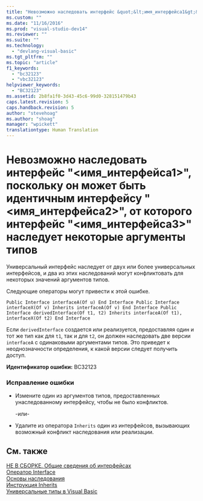 ```yaml
---
title: "Невозможно наследовать интерфейс &quot;&lt;имя_интерфейса1&gt;&quot;, поскольку он может быть идентичным интерфейсу &quot;&lt;имя_интерфейса2&gt;&quot;, от которого интерфейс &quot;&lt;имя_интерфейса3&gt;&quot; наследует некоторые аргументы типов | Microsoft Docs"
ms.custom: ""
ms.date: "11/16/2016"
ms.prod: "visual-studio-dev14"
ms.reviewer: ""
ms.suite: ""
ms.technology: 
  - "devlang-visual-basic"
ms.tgt_pltfrm: ""
ms.topic: "article"
f1_keywords: 
  - "bc32123"
  - "vbc32123"
helpviewer_keywords: 
  - "BC32123"
ms.assetid: 2b8fa1f0-3d43-45c6-99d0-328151479b43
caps.latest.revision: 5
caps.handback.revision: 5
author: "stevehoag"
ms.author: "shoag"
manager: "wpickett"
translationtype: Human Translation
---
```

# Невозможно наследовать интерфейс &quot;&lt;имя_интерфейса1&gt;&quot;, поскольку он может быть идентичным интерфейсу &quot;&lt;имя_интерфейса2&gt;&quot;, от которого интерфейс &quot;&lt;имя_интерфейса3&gt;&quot; наследует некоторые аргументы типов
Универсальный интерфейс наследует от двух или более универсальных интерфейсов, и два из этих наследований могут конфликтовать для некоторых значений аргументов типов.  
  
 Следующие операторы могут привести к этой ошибке.  
  
```  
Public Interface interfaceA(Of u) End Interface Public Interface interfaceX(Of v) Inherits interfaceA(Of v) End Interface Public Interface derivedInterface(Of t1, t2) Inherits interfaceA(Of t1), interfaceX(Of t2) End Interface  
```  
  
 Если `derivedInterface` создается или реализуется, предоставляя один и тот же тип как для `t1`, так и для `t2`, он должен наследовать две версии `interfaceA` с одинаковыми аргументами типов. Это приведет к неоднозначности определения, к какой версии следует получить доступ.  
  
 **Идентификатор ошибки:** BC32123  
  
### Исправление ошибки  
  
-   Измените один из аргументов типов, предоставленных унаследованному интерфейсу, чтобы не было конфликтов.  
  
     \-или\-  
  
-   Удалите из оператора `Inherits` один из интерфейсов, вызывающих возможный конфликт наследования или реализации.  
  
## См. также  
 [НЕ В СБОРКЕ. Общие сведения об интерфейсах](http://msdn.microsoft.com/ru-ru/f96bb470-c1b8-4c73-89bc-6f536b798da1)   
 [Оператор Interface](../../visual-basic/language-reference/statements/interface-statement.md)   
 [Основы наследования](../../visual-basic/programming-guide/language-features/objects-and-classes/inheritance-basics.md)   
 [Инструкция Inherits](../../visual-basic/language-reference/statements/inherits-statement.md)   
 [Универсальные типы в Visual Basic](../../visual-basic/programming-guide/language-features/data-types/generic-types.md)